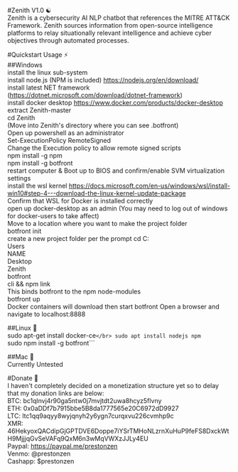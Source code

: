#Zenith V1.0 ☯ </br>
Zenith is a cybersecurity AI NLP chatbot that references the MITRE ATT&CK Framework. Zenith sources information from open-source intelligence platforms to relay situationally relevant intelligence and achieve cyber objectives through automated processes. </br>

#Quickstart Usage ⚡ </br>
##Windows </br>
install the linux sub-system </br>
install node.js (NPM is included) https://nodejs.org/en/download/ </br>
install latest NET framework (https://dotnet.microsoft.com/download/dotnet-framework) </br>
install docker desktop https://www.docker.com/products/docker-desktop </br>
extract Zenith-master </br>
cd Zenith</br> (Move into Zenith's directory where you can see .botfront) </br>
Open up powershell as an administrator </br>
Set-ExecutionPolicy RemoteSigned </br>
Change the Execution policy to allow remote signed scripts </br>
npm install -g npm </br>
npm install -g botfront </br>
restart computer & Boot up to BIOS and confirm/enable SVM virtualization settings </br>
install the wsl kernel https://docs.microsoft.com/en-us/windows/wsl/install-win10#step-4---download-the-linux-kernel-update-package </br>
Confirm that WSL for Docker is installed correctly </br>
open up docker-desktop as an admin (You may need to log out of windows for docker-users to take affect) </br>
Move to a location where you want to make the project folder </br>
botfront init </br>
create a new project folder per the prompt
cd C:</br>Users</br>NAME</br>Desktop</br>Zenith</br>botfront</br>cli && npm link</br>
This binds botfront to the npm node-modules </br>
botfront up </br>
Docker containers will download then start botfront
Open a browser and navigate to localhost:8888 </br>

##Linux 🐧 </br>
sudo apt-get install docker-ce```</br>
sudo apt install nodejs npm```</br>
sudo npm install -g botfront```</br>

##Mac 🍎 </br>
Currently Untested </br>

#Donate 💸 </br>
I haven't completely decided on a monetization structure yet so to delay that my donation links are below: </br>
BTC: bc1qlnvj4r90ga5ntw0j7mvjtdt2uwa8hcyz5flvny </br>
ETH: 0x0aDDf7b7915bbe5B8da1777565e20C6972dD9927 </br>
LTC: ltc1qq9aqyy8wyjqnyh2y6ygn7curqxvu226cvmhp9c </br>
XMR: 46HekyoxQACdipGjGPTDVE6Doppe7iYSrTMHoNLzrnXuHuP9feFS8DxckWtH9MjjjqGvSeVAFq9QxM6n3wMqVWXzJJLy4EU </br>
Paypal: https://paypal.me/prestonzen </br>
Venmo: @prestonzen </br>
Cashapp: $prestonzen </br>
